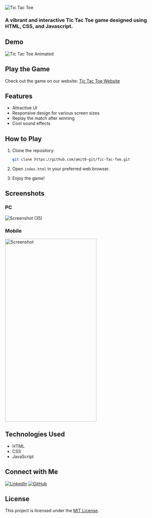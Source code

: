 ![Tic Tac Toe](https://github.com/amit0-git/Tic-Tac-Toe/assets/54703731/00345a37-2e16-4176-a25b-f4218dfa4dfc)

### A vibrant and interactive Tic Tac Toe game designed using HTML, CSS, and Javascript.

## Demo

![Tic Tac Toe Animated](https://github.com/amit0-git/Tic-Tac-Toe/assets/54703731/164ebff8-0fc0-4b5b-a769-0216319d6b19)

## Play the Game

Check out the game on our website: [Tic Tac Toe Website](https://tic-tac-pycood98p-amit0-gits-projects.vercel.app/)

## Features

- Attractive UI
- Responsive design for various screen sizes
- Replay the match after winning
- Cool sound effects


## How to Play

1. Clone the repository:

    ```bash
    git clone https://github.com/amit0-git/Tic-Tac-Toe.git
    ```

2. Open `index.html` in your preferred web browser.

3. Enjoy the game!

## Screenshots

### PC
![Screenshot (35)](https://github.com/amit0-git/Tic-Tac-Toe/assets/54703731/647c37b6-b18c-4a3b-a8b7-0e191791c48a)


### Mobile
<img src="https://github.com/amit0-git/Tic-Tac-Toe/assets/54703731/8866e1fe-4669-46df-aed0-eb2d5ad05733" alt="Screenshot" width="300" height="600" align="center">


## Technologies Used

- HTML
- CSS
- JavaScript

## Connect with Me

[![LinkedIn](https://img.shields.io/badge/LinkedIn-Connect-blue?style=flat-square&logo=linkedin)](https://www.linkedin.com/in/amitk007/)
[![GitHub](https://img.shields.io/badge/GitHub-Follow-181717?style=flat-square&logo=github)](https://github.com/amit0-git)

## License

This project is licensed under the [MIT License](LICENSE).


